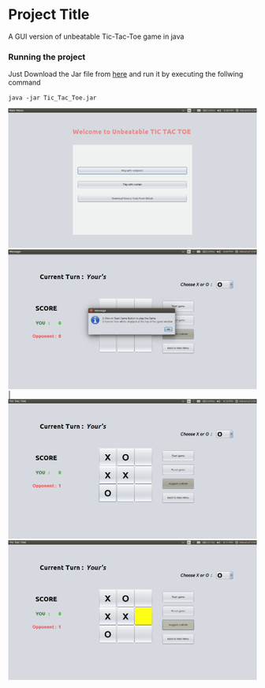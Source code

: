 # Project Title
A GUI version of unbeatable Tic-Tac-Toe game in java

### Running the project

Just Download the Jar file from [here](https://github.com/Saurabh1999/Tic-Tac-Toe/raw/master/executable%20jar/Tic_Tac_Toe.jar)
and run it by executing the follwing command
```
java -jar Tic_Tac_Toe.jar
```
![main menu](images/main_menu.png) 
![game](images/game.png)|
![game2](images/game2.png)
![game3](images/game3.png)

